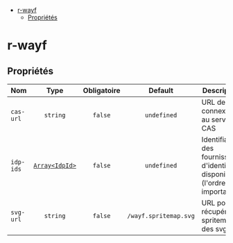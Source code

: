 - [r-wayf](#r-wayf)
  - [Propriétés](#propriétés)

# r-wayf

## Propriétés

| Nom       |                    Type                    | Obligatoire |        Default        | Description                                                                  |
| --------- | :----------------------------------------: | :---------: | :-------------------: | ---------------------------------------------------------------------------- |
| `cas-url` |                  `string`                  |   `false`   |      `undefined`      | URL de connexion au serveur CAS                                              |
| `idp-ids` | [`Array<IdpId>`](./src/types/IdpIdType.ts) |   `false`   |      `undefined`      | Identifiants des fournisseurs d'identité disponibles (l'ordre est important) |
| `svg-url` |                  `string`                  |   `false`   | `/wayf.spritemap.svg` | URL pour récupérer la spritemap des svg                                      |
